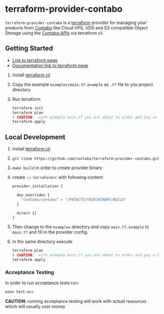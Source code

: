 # terraform-provider-contabo

`terraform-provider-contabo` is a [terraform](https://www.terraform.io/) provider for managing your products from [Contabo](https://contabo.com) like Cloud VPS, VDS and S3 compatible Object Storage using the [Contabo APIs](https://api.contabo.com/) via terraform cli.

## Getting Started

* [Link to terraform page](https://registry.terraform.io/providers/contabo/contabo/latest)
* [Documentation link to terraform page](https://registry.terraform.io/providers/contabo/contabo/latest/docs)

1. Install [terraform cli](https://learn.hashicorp.com/tutorials/terraform/install-cli)
2. Copy the example `examples/main.tf.example` as `.tf` file to you project directory
3. Run terraform

    ```sh
    terraform init
    terraform plan
    # CAUTION:  with example main.tf you are about to order and pay an object storage
    terraform apply
    ```

## Local Development

1. Install [terraform cli](https://learn.hashicorp.com/tutorials/terraform/install-cli)
2. `git clone https://github.com/contabo/terraform-provider-contabo.git`
3. `make build` in order to create provider binary
4. create `~/.terraformrc` with following content

    ```terraform
    provider_installation {

      dev_overrides {
        "contabo/contabo" = "/PATH/TO/YOUR/BINARY/BUILD"
      }

      direct {}
    }
    ```

5. Then change to the `examples` directory and copy `main.tf.example` to `main.tf` and fill in the provider config.
6. In the same directory execute

    ```sh
    terraform plan
    # CAUTION:  with example main.tf you are about to order and pay a Cloud VPS instance
    terraform apply
    ```

### Acceptance Testing

In order to run acceptance tests run:

```sh
make test-acc
```

**CAUTION**: running acceptance testing will work with actual resources which will usually cost money
